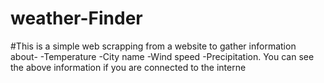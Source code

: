 # weather-Finder
#This is a simple web scrapping from a website to gather information about-
-Temperature
-City name
-Wind speed
-Precipitation.
You can see the above information if you are connected to the interne
